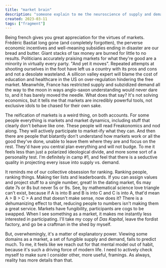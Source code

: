 ```yaml
---
title: "market brain"
description: "someone explain to me the neuroscience of supply and demand"
created: 2023-03-11
tags: ["fragment"]
---
```


Being french gives you great appreciation for the virtues of markets. Frédéric Bastiat long gone (and completely forgotten), the perverse economic incentives and well-meaning subsidies ending in disaster are our bread and butter. Giant stacks of tax money are burned for little to no results. Politicians accurately praising markets for what they're good are a minority in virtually every party.
"And yet it moves". Repeated attempts at shooting ourselves in the foot have left us a country with its pros and cons and not a desolate wasteland. A sillicon valley expert will blame the cost of education and healthcare in the US on over-regulation hindering the free market. Meanwhile, France has restricted supply and subzidized demand all the way to the moon in ways anglo-saxon understanding would never dare to, and it has barely moved the needle.
What does that say? It's not solving economics, but it tells me that markets are incredibly powerful tools, not exclusive idols to be chased for their own sake.

The reification of markets is a weird thing, on both accounts.
For some people everything is markets and market dynamics, including stuff that clearly don't behave like one. These people will read Freakonomics and nod along. They will actively participate to market-ify what they can.
And then there are people that blatantly don't understand how markets work or all the good they've done, unable to leave them where they are and focus on the rest. They'd have you central plan everything and will not budge.
To me it feels less than just a polarized ideological divide, and more some sort of a personality test. I'm definitely in camp #1, and feel that there is a seductive quality in projecting every issue into supply vs. demand.

It reminds me of our collective obsession for ranking. Ranking people, ranking things. Making tier lists and leaderboards. If you can assign values and project stuff to a single number, great!
In the dating market, 6s may date 7s or 8s but never 5s or 9s. See, by mathematical science love triangle can't exist, because if A is into B and B is into C and C is into A, that'd mean A > B > C > A and that doesn't make sense, now does it?
There is a dehumanizing effect to that, reducing people to numbers isn't making them a great service. Markets have fungibility, participants are cogs to be swapped. When I see something as a market, it makes me instantly less interested in participating. I'll take my copy of _Das Kapital_, leave the fordist factory, and go be a craftman in the shed by myself.

But, overwhemingly, it's a matter of explanatory power. Viewing some domains as a market, a set of fungible supply and demand, fails to predict much. To me, it feels like we reach out for that mental model out of habit, because it's such a driving force of modern life. I need to actively check myself to make sure I consider other, more useful, framings. As always, reality has more details than that.
